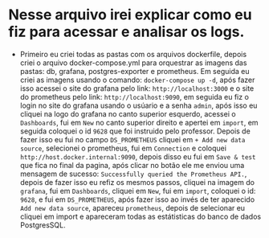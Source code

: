 # Nesse arquivo irei explicar como eu fiz para acessar e analisar os logs.

* Primeiro eu criei todas as pastas com os arquivos dockerfile, depois criei o arquivo docker-compose.yml para orquestrar as imagens das pastas: db, grafana, postgres-exporter e prometheus. Em seguida eu criei as imagens usando o comando: `docker-compose up -d`, após fazer isso acessei o site do grafana pelo link: `http://localhost:3000` e o site do prometheus pelo link: `http://localhost:9090`, em seguida eu fiz o login no site do grafana usando o usúario e a senha `admin`, após isso eu cliquei na logo do grafana no canto superior esquerdo, acessei o `Dashboards`, fui em `New` no canto superior direito e apertei em `import`, em seguida coloquei o id `9628` que foi instruido pelo professor. Depois de fazer isso eu fui no campo `DS_PROMETHEUS` cliquei em `+ Add new data source`, selecionei o prometheus, fui em `Connection` e coloquei `http://host.docker.internal:9090`, depois disso eu fui em `Save & test` que fica no final da pagina, após clicar no botão ele me enviou uma mensagem de sucesso: `Successfully queried the Prometheus API.`, depois de fazer isso eu refiz os mesmos passos, cliquei na imagem do `grafana`, fui em `Dashboards`, cliquei em `New`, fui em `import`, coloquei o id: `9628`, e fui em `DS_PROMETHEUS`, após fazer isso ao invés de ter aparecido `Add new data source`, apareceu `prometheus`, depois de selecionar eu cliquei em import e apareceram todas as estátisticas do banco de dados PostgresSQL.